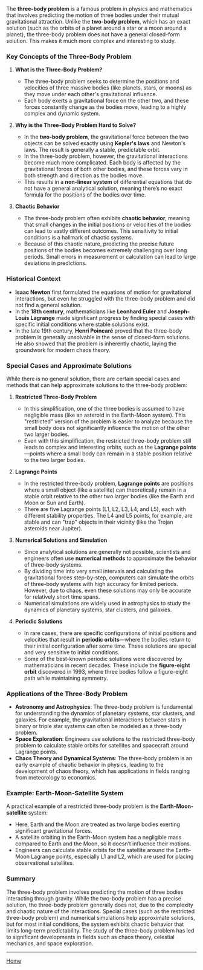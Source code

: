 The **three-body problem** is a famous problem in physics and mathematics that involves predicting the motion of three bodies under their mutual gravitational attraction. Unlike the **two-body problem**, which has an exact solution (such as the orbits of a planet around a star or a moon around a planet), the three-body problem does not have a general closed-form solution. This makes it much more complex and interesting to study.

### Key Concepts of the Three-Body Problem

1. **What is the Three-Body Problem?**
   - The three-body problem seeks to determine the positions and velocities of three massive bodies (like planets, stars, or moons) as they move under each other's gravitational influence.
   - Each body exerts a gravitational force on the other two, and these forces constantly change as the bodies move, leading to a highly complex and dynamic system.

2. **Why is the Three-Body Problem Hard to Solve?**
   - In the **two-body problem**, the gravitational force between the two objects can be solved exactly using **Kepler's laws** and Newton's laws. The result is generally a stable, predictable orbit.
   - In the three-body problem, however, the gravitational interactions become much more complicated. Each body is affected by the gravitational forces of both other bodies, and these forces vary in both strength and direction as the bodies move.
   - This results in a **non-linear system** of differential equations that do not have a general analytical solution, meaning there’s no exact formula for the positions of the bodies over time.

3. **Chaotic Behavior**
   - The three-body problem often exhibits **chaotic behavior**, meaning that small changes in the initial positions or velocities of the bodies can lead to vastly different outcomes. This sensitivity to initial conditions is a hallmark of chaotic systems.
   - Because of this chaotic nature, predicting the precise future positions of the bodies becomes extremely challenging over long periods. Small errors in measurement or calculation can lead to large deviations in predictions.

### Historical Context

- **Isaac Newton** first formulated the equations of motion for gravitational interactions, but even he struggled with the three-body problem and did not find a general solution.
- In the **18th century**, mathematicians like **Leonhard Euler** and **Joseph-Louis Lagrange** made significant progress by finding special cases with specific initial conditions where stable solutions exist.
- In the late 19th century, **Henri Poincaré** proved that the three-body problem is generally unsolvable in the sense of closed-form solutions. He also showed that the problem is inherently chaotic, laying the groundwork for modern chaos theory.

### Special Cases and Approximate Solutions

While there is no general solution, there are certain special cases and methods that can help approximate solutions to the three-body problem:

1. **Restricted Three-Body Problem**
   - In this simplification, one of the three bodies is assumed to have negligible mass (like an asteroid in the Earth-Moon system). This "restricted" version of the problem is easier to analyze because the small body does not significantly influence the motion of the other two larger bodies.
   - Even with this simplification, the restricted three-body problem still leads to complex and interesting orbits, such as the **Lagrange points**—points where a small body can remain in a stable position relative to the two larger bodies.

2. **Lagrange Points**
   - In the restricted three-body problem, **Lagrange points** are positions where a small object (like a satellite) can theoretically remain in a stable orbit relative to the other two larger bodies (like the Earth and Moon or Sun and Earth).
   - There are five Lagrange points (L1, L2, L3, L4, and L5), each with different stability properties. The L4 and L5 points, for example, are stable and can "trap" objects in their vicinity (like the Trojan asteroids near Jupiter).

3. **Numerical Solutions and Simulation**
   - Since analytical solutions are generally not possible, scientists and engineers often use **numerical methods** to approximate the behavior of three-body systems.
   - By dividing time into very small intervals and calculating the gravitational forces step-by-step, computers can simulate the orbits of three-body systems with high accuracy for limited periods. However, due to chaos, even these solutions may only be accurate for relatively short time spans.
   - Numerical simulations are widely used in astrophysics to study the dynamics of planetary systems, star clusters, and galaxies.

4. **Periodic Solutions**
   - In rare cases, there are specific configurations of initial positions and velocities that result in **periodic orbits**—where the bodies return to their initial configuration after some time. These solutions are special and very sensitive to initial conditions.
   - Some of the best-known periodic solutions were discovered by mathematicians in recent decades. These include the **figure-eight orbit** discovered in 1993, where three bodies follow a figure-eight path while maintaining symmetry.

### Applications of the Three-Body Problem

- **Astronomy and Astrophysics**: The three-body problem is fundamental for understanding the dynamics of planetary systems, star clusters, and galaxies. For example, the gravitational interactions between stars in binary or triple star systems can often be modeled as a three-body problem.
- **Space Exploration**: Engineers use solutions to the restricted three-body problem to calculate stable orbits for satellites and spacecraft around Lagrange points.
- **Chaos Theory and Dynamical Systems**: The three-body problem is an early example of chaotic behavior in physics, leading to the development of chaos theory, which has applications in fields ranging from meteorology to economics.

### Example: Earth-Moon-Satellite System

A practical example of a restricted three-body problem is the **Earth-Moon-satellite** system:
- Here, Earth and the Moon are treated as two large bodies exerting significant gravitational forces.
- A satellite orbiting in the Earth-Moon system has a negligible mass compared to Earth and the Moon, so it doesn’t influence their motions.
- Engineers can calculate stable orbits for the satellite around the Earth-Moon Lagrange points, especially L1 and L2, which are used for placing observational satellites.

### Summary

The three-body problem involves predicting the motion of three bodies interacting through gravity. While the two-body problem has a precise solution, the three-body problem generally does not, due to the complexity and chaotic nature of the interactions. Special cases (such as the restricted three-body problem) and numerical simulations help approximate solutions, but for most initial conditions, the system exhibits chaotic behavior that limits long-term predictability. The study of the three-body problem has led to significant developments in fields such as chaos theory, celestial mechanics, and space exploration.

---

[Home](https://t2m.io/VwvDcuw)
